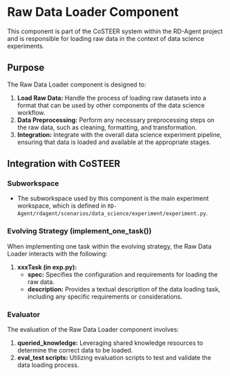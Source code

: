 # Raw Data Loader Component

This component is part of the CoSTEER system within the RD-Agent project and is responsible for loading raw data in the context of data science experiments.

## Purpose

The Raw Data Loader component is designed to:

1.  **Load Raw Data:** Handle the process of loading raw datasets into a format that can be used by other components of the data science workflow.
2.  **Data Preprocessing:** Perform any necessary preprocessing steps on the raw data, such as cleaning, formatting, and transformation.
3.  **Integration:** Integrate with the overall data science experiment pipeline, ensuring that data is loaded and available at the appropriate stages.

## Integration with CoSTEER

### Subworkspace

*   The subworkspace used by this component is the main experiment workspace, which is defined in `RD-Agent/rdagent/scenarios/data_science/experiment/experiment.py`.

### Evolving Strategy (implement\_one\_task())

When implementing one task within the evolving strategy, the Raw Data Loader interacts with the following:

1.  **xxxTask (in exp.py):**
    *   **spec:** Specifies the configuration and requirements for loading the raw data.
    *   **description:** Provides a textual description of the data loading task, including any specific requirements or considerations.

### Evaluator

The evaluation of the Raw Data Loader component involves:

1.  **queried\_knowledge:** Leveraging shared knowledge resources to determine the correct data to be loaded.
2.  **eval\_test scripts:** Utilizing evaluation scripts to test and validate the data loading process.